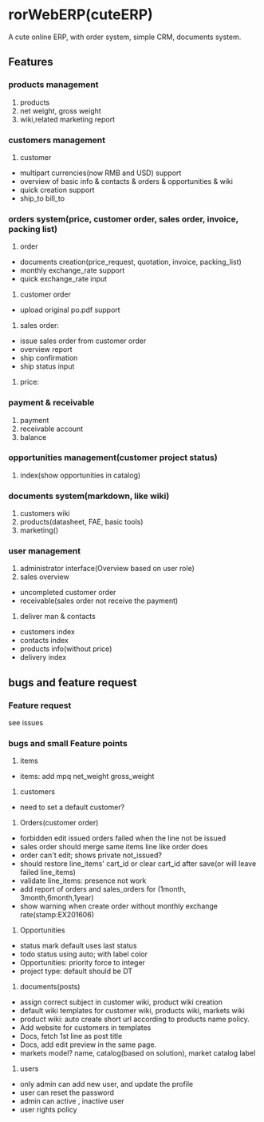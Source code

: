 # rorWebERP(cuteERP)

A cute online ERP, with order system, simple CRM, documents system.

## Features
### products management
1. products
1. net weight, gross weight
1. wiki,related marketing report

### customers management
1. customer
 - multipart currencies(now RMB and USD) support
 - overview of basic info & contacts & orders & opportunities & wiki
 - quick creation support
 - ship_to bill_to

### orders system(price, customer order, sales order, invoice, packing list)
1. order
 - documents creation(price_request, quotation, invoice, packing_list)
 - monthly exchange_rate support
 - quick exchange_rate input
1. customer order
 - upload original po.pdf support
1. sales order:
 - issue sales order from customer order
 - overview report
 - ship confirmation
 - ship status input
1. price:


### payment & receivable
1. payment
1. receivable account
1. balance

### opportunities management(customer project status)
1. index(show opportunities in catalog)

### documents system(markdown, like wiki)
1. customers wiki
1. products(datasheet, FAE, basic tools)
1. marketing()

### user management
1. administrator interface(Overview based on user role)
1. sales overview
 - uncompleted customer order
 - receivable(sales order not receive the payment)
1. deliver man & contacts
 - customers index
 - contacts index
 - products info(without price)
 - delivery index

## bugs and feature request
### Feature request
see issues

### bugs and small Feature points
1. items
 - items: add mpq net_weight gross_weight

1. customers
  - need to set a default customer?

1. Orders(customer order)
  - forbidden edit issued orders failed when the line not be issued
  - sales order should merge same items line like order does
  - order can't edit; shows private not_issued?  
  - should restore line_items' cart_id or clear cart_id after save(or will leave failed line_items)
  - validate line_items: presence not work
  - add report of orders and sales_orders for (1month, 3month,6month,1year)
  - show warning when create order without monthly exchange rate(stamp:EX201606)

1. Opportunities
  - status mark default uses last status
  - todo status using auto; with label color
  - Opportunities: priority force to integer
  - project type: default should be DT

1. documents(posts)
  - assign correct subject in customer wiki, product wiki creation
  - default wiki templates for customer wiki, products wiki, markets wiki
  - product wiki: auto create short url according to products name policy.
  - Add website for customers in templates
  - Docs, fetch 1st line as post title
  - Docs, add edit preview in the same page.
  - markets model? name, catalog(based on solution), market catalog label

1. users
 - only admin can add new user, and update the profile
 - user can reset the password  
 - admin can active , inactive user
 - user rights policy
